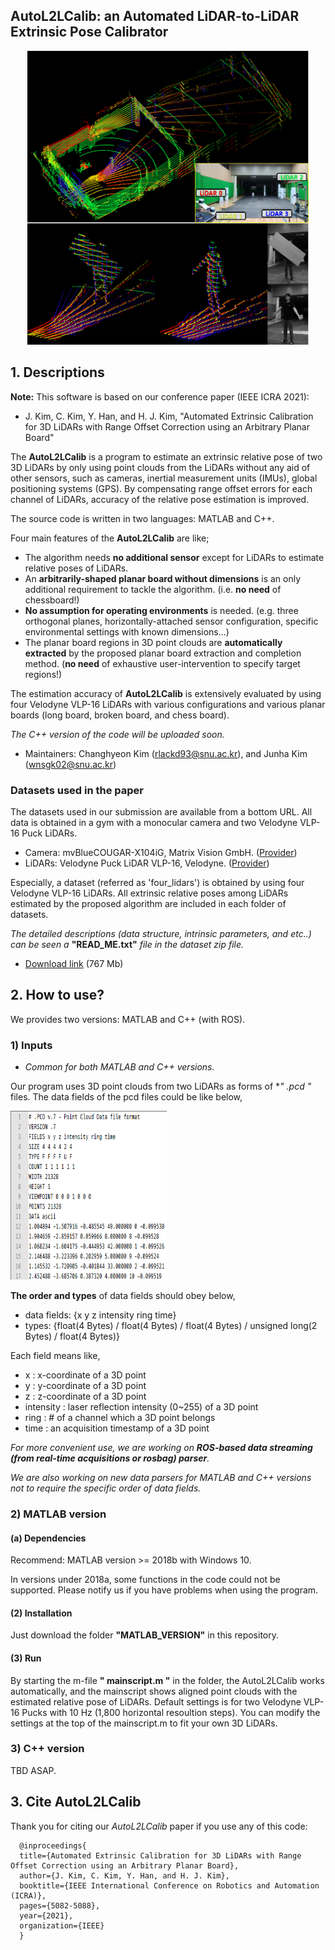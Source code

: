 ## AutoL2LCalib: an Automated LiDAR-to-LiDAR Extrinsic Pose Calibrator
<p align = "center">
<img src= "https://github.com/JunhaAgu/AutoL2LCalib/blob/main/imgs/aligned_four_lidars.png" alt="aligned four lidars via the AutoL2LCalib" width="450" height="470">
</p> 

## 1. Descriptions
**Note:** This software is based on our conference paper (IEEE ICRA 2021):
* J. Kim, C. Kim, Y. Han, and H. J. Kim, "Automated Extrinsic Calibration for 3D LiDARs with Range Offset Correction using an Arbitrary Planar Board"

The **AutoL2LCalib** is a program to estimate an extrinsic relative pose of two 3D LiDARs by only using point clouds from the LiDARs without any aid of other sensors, such as cameras, inertial measurement units (IMUs), global positioning systems (GPS). By compensating range offset errors for each channel of LiDARs, accuracy of the relative pose estimation is improved.

The source code is written in two languages: MATLAB and C++.

Four main features of the **AutoL2LCalib** are like;
- The algorithm needs **no additional sensor** except for LiDARs to estimate relative poses of LiDARs.
- An **arbitrarily-shaped planar board without dimensions** is an only additional requirement to tackle the algorithm. (i.e. **no need** of chessboard!)
- **No assumption for operating environments** is needed. (e.g. three orthogonal planes, horizontally-attached sensor configuration, specific environmental settings with known dimensions...)
- The planar board regions in 3D point clouds are **automatically extracted** by the proposed planar board extraction and completion method. (**no need** of exhaustive user-intervention to specify target regions!) 

The estimation accuracy of **AutoL2LCalib** is extensively evaluated by using four Velodyne VLP-16 LiDARs with various configurations and various planar boards (long board, broken board, and chess board).

*The C++ version of the code will be uploaded soon.*

- Maintainers: Changhyeon Kim (rlackd93@snu.ac.kr), and Junha Kim (wnsgk02@snu.ac.kr)

### Datasets used in the paper
The datasets used in our submission are available from a bottom URL. All data is obtained in a gym with a monocular camera and two Velodyne VLP-16 Puck LiDARs.
- Camera: mvBlueCOUGAR-X104iG, Matrix Vision GmbH. ([Provider](https://www.matrix-vision.com/GigE-Vision-camera-mvbluecougar-x.html))
- LiDARs: Velodyne Puck LiDAR VLP-16, Velodyne. ([Provider](https://velodynelidar.com/products/puck))

Especially, a dataset (referred as 'four_lidars') is obtained by using four Velodyne VLP-16 LiDARs. All extrinsic relative poses among LiDARs estimated by the proposed algorithm are included in each folder of datasets. 

*The detailed descriptions (data structure, intrinsic parameters, and etc..) can be seen a* **"READ_ME.txt"** *file in the dataset zip file.*

- [Download link](https://larr.snu.ac.kr/junha/submission2021/datasets.zip) (767 Mb)



## 2. How to use?
We provides two versions: MATLAB and C++ (with ROS).

### 1) Inputs

* *Common for both MATLAB and C++ versions.*

Our program uses 3D point clouds from two LiDARs as forms of **" *.pcd "** files. 
The data fields of the pcd files could be like below,
<p align = "left">
<img src= "https://github.com/JunhaAgu/AutoL2LCalib/blob/main/imgs/pcd_structure.png" alt="pcd file inside" width="250" height="270">
</p> 


**The order and types** of data fields should obey below,
- data fields: {x y z intensity ring time}
- types: {float(4 Bytes) / float(4 Bytes) / float(4 Bytes) / unsigned long(2 Bytes) / float(4 Bytes)}

Each field means like, 
- x : x-coordinate of a 3D point
- y : y-coordinate of a 3D point
- z : z-coordinate of a 3D point
- intensity : laser reflection intensity (0~255) of a 3D point
- ring : # of a channel which a 3D point belongs
- time : an acquisition timestamp of a 3D point

*For more convenient use, we are working on **ROS-based data streaming (from real-time acquisitions or rosbag) parser**.*

*We are also working on new data parsers for MATLAB and C++ versions not to require the specific order of data fields.* 

### 2) MATLAB version
#### (a) Dependencies
Recommend: MATLAB version >= 2018b with Windows 10.

In versions under 2018a, some functions in the code could not be supported. Please notify us if you have problems when using the program.

#### (2) Installation
Just download the folder **"MATLAB_VERSION"** in this repository.

#### (3) Run
By starting the m-file **" mainscript.m "** in the folder, the AutoL2LCalib works automatically, and the mainscript shows aligned point clouds with the estimated relative pose of LiDARs.
Default settings is for two Velodyne VLP-16 Pucks with 10 Hz (1,800 horizontal resoultion steps).
You can modify the settings at the top of the mainscript.m to fit your own 3D LiDARs.


### 3) C++ version
TBD ASAP.



## 3. Cite AutoL2LCalib
Thank you for citing our *AutoL2LCalib* paper if you use any of this code:
```
  @inproceedings{
  title={Automated Extrinsic Calibration for 3D LiDARs with Range Offset Correction using an Arbitrary Planar Board},
  author={J. Kim, C. Kim, Y. Han, and H. J. Kim},
  booktitle={IEEE International Conference on Robotics and Automation (ICRA)},
  pages={5082-5088},
  year={2021},
  organization={IEEE}
  }
```
